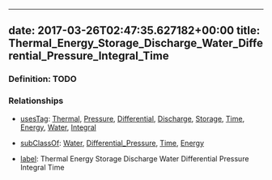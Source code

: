 
---
date: 2017-03-26T02:47:35.627182+00:00
title: Thermal_Energy_Storage_Discharge_Water_Differential_Pressure_Integral_Time
---
### Definition: TODO

### Relationships

* [usesTag](https://brickschema.org/schema/1.0/BrickFrame#usesTag): [Thermal](https://brickschema.org/schema/1.0/BrickTag#Thermal), [Pressure](https://brickschema.org/schema/1.0/BrickTag#Pressure), [Differential](https://brickschema.org/schema/1.0/BrickTag#Differential), [Discharge](https://brickschema.org/schema/1.0/BrickTag#Discharge), [Storage](https://brickschema.org/schema/1.0/BrickTag#Storage), [Time](https://brickschema.org/schema/1.0/BrickTag#Time), [Energy](https://brickschema.org/schema/1.0/BrickTag#Energy), [Water](https://brickschema.org/schema/1.0/BrickTag#Water), [Integral](https://brickschema.org/schema/1.0/BrickTag#Integral)

* [subClassOf](http://www.w3.org/2000/01/rdf-schema#subClassOf): [Water](https://brickschema.org/schema/1.0/Brick#Water), [Differential_Pressure](https://brickschema.org/schema/1.0/Brick#Differential_Pressure), [Time](https://brickschema.org/schema/1.0/Brick#Time), [Energy](https://brickschema.org/schema/1.0/Brick#Energy)

* [label](http://www.w3.org/2000/01/rdf-schema#label): Thermal Energy Storage Discharge Water Differential Pressure Integral Time
